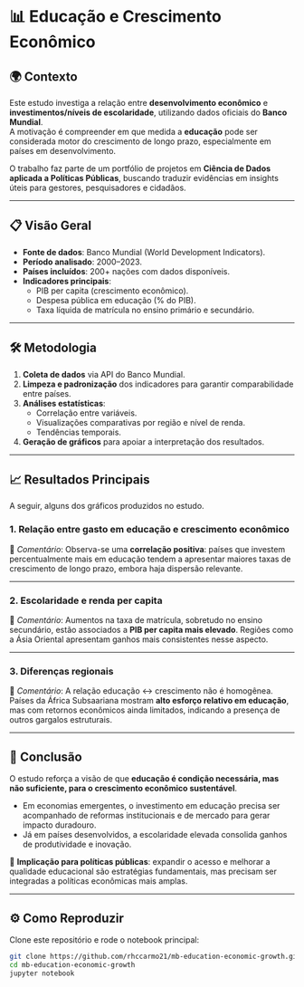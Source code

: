 # 📊 Educação e Crescimento Econômico

## 🌍 Contexto
Este estudo investiga a relação entre **desenvolvimento econômico** e **investimentos/níveis de escolaridade**, utilizando dados oficiais do **Banco Mundial**.  
A motivação é compreender em que medida a **educação** pode ser considerada motor do crescimento de longo prazo, especialmente em países em desenvolvimento.

O trabalho faz parte de um portfólio de projetos em **Ciência de Dados aplicada a Políticas Públicas**, buscando traduzir evidências em insights úteis para gestores, pesquisadores e cidadãos.

---

## 📋 Visão Geral
- **Fonte de dados**: Banco Mundial (World Development Indicators).  
- **Período analisado**: 2000–2023.  
- **Países incluídos**: 200+ nações com dados disponíveis.  
- **Indicadores principais**:
  - PIB per capita (crescimento econômico).  
  - Despesa pública em educação (% do PIB).  
  - Taxa líquida de matrícula no ensino primário e secundário.  

---

## 🛠️ Metodologia
1. **Coleta de dados** via API do Banco Mundial.  
2. **Limpeza e padronização** dos indicadores para garantir comparabilidade entre países.  
3. **Análises estatísticas**:
   - Correlação entre variáveis.  
   - Visualizações comparativas por região e nível de renda.  
   - Tendências temporais.  
4. **Geração de gráficos** para apoiar a interpretação dos resultados.

---

## 📈 Resultados Principais
A seguir, alguns dos gráficos produzidos no estudo.  

### 1. Relação entre gasto em educação e crescimento econômico
📌 *Comentário*: Observa-se uma **correlação positiva**: países que investem percentualmente mais em educação tendem a apresentar maiores taxas de crescimento de longo prazo, embora haja dispersão relevante.

---

### 2. Escolaridade e renda per capita
📌 *Comentário*: Aumentos na taxa de matrícula, sobretudo no ensino secundário, estão associados a **PIB per capita mais elevado**. Regiões como a Ásia Oriental apresentam ganhos mais consistentes nesse aspecto.

---

### 3. Diferenças regionais
📌 *Comentário*: A relação educação ↔ crescimento não é homogênea. Países da África Subsaariana mostram **alto esforço relativo em educação**, mas com retornos econômicos ainda limitados, indicando a presença de outros gargalos estruturais.

---

## 🔎 Conclusão
O estudo reforça a visão de que **educação é condição necessária, mas não suficiente, para o crescimento econômico sustentável**.  
- Em economias emergentes, o investimento em educação precisa ser acompanhado de reformas institucionais e de mercado para gerar impacto duradouro.  
- Já em países desenvolvidos, a escolaridade elevada consolida ganhos de produtividade e inovação.  

📌 **Implicação para políticas públicas**: expandir o acesso e melhorar a qualidade educacional são estratégias fundamentais, mas precisam ser integradas a políticas econômicas mais amplas.

---

## ⚙️ Como Reproduzir
Clone este repositório e rode o notebook principal:

```bash
git clone https://github.com/rhccarmo21/mb-education-economic-growth.git
cd mb-education-economic-growth
jupyter notebook
